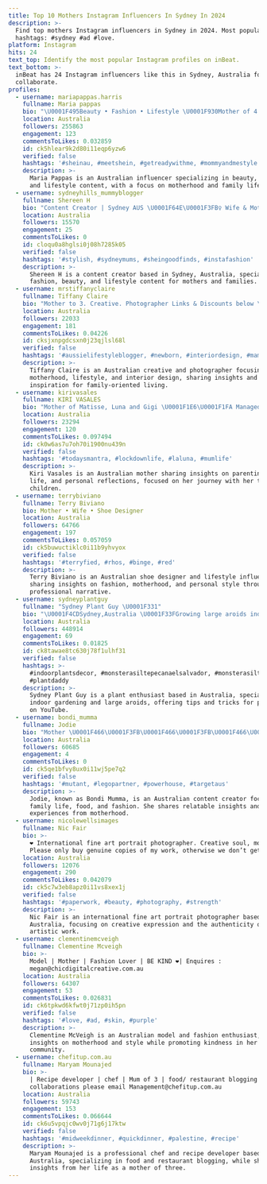 ```yaml
---
title: Top 10 Mothers Instagram Influencers In Sydney In 2024
description: >-
  Find top mothers Instagram influencers in Sydney in 2024. Most popular
  hashtags: #sydney #ad #love.
platform: Instagram
hits: 24
text_top: Identify the most popular Instagram profiles on inBeat.
text_bottom: >-
  inBeat has 24 Instagram influencers like this in Sydney, Australia for you to
  collaborate.
profiles:
  - username: mariapappas.harris
    fullname: Maria pappas
    bio: "\U0001F495Beauty • Fashion • Lifestyle \U0001F930Mother of 4 \U0001F30ESydney ➡️TikTok Mariapappasharris1 ➡️ charley@neonmgmt.com @fashionnova @novakids"
    location: Australia
    followers: 255863
    engagement: 123
    commentsToLikes: 0.032859
    id: ck5hlear9k2d80i11eqp6yzw6
    verified: false
    hashtags: '#sheinau, #meetshein, #getreadywithme, #mommyandmestyle'
    description: >-
      Maria Pappas is an Australian influencer specializing in beauty, fashion,
      and lifestyle content, with a focus on motherhood and family life.
  - username: sydneyhills_mummyblogger
    fullname: Shereen H
    bio: "Content Creator | Sydney AUS \U0001F64E\U0001F3FB‍♀️ Wife & Mother \U0001F4F8 \U0001F3A5 Fashion-Beauty-Lifestyle DM or \U0001F4E7 for Collaborations TikTok Sydneyhillsmummyblogger"
    location: Australia
    followers: 15570
    engagement: 25
    commentsToLikes: 0
    id: cloqu0a8hglsi0j08h7285k05
    verified: false
    hashtags: '#stylish, #sydneymums, #sheingoodfinds, #instafashion'
    description: >-
      Shereen H is a content creator based in Sydney, Australia, specializing in
      fashion, beauty, and lifestyle content for mothers and families.
  - username: mrstiffanyclaire
    fullname: Tiffany Claire
    bio: "Mother to 3. Creative. Photographer Links & Discounts below \U0001F447\U0001F3FB"
    location: Australia
    followers: 22033
    engagement: 181
    commentsToLikes: 0.04226
    id: cksjxnpgdcsxn0j23qjlsl68l
    verified: false
    hashtags: '#aussielifestyleblogger, #newborn, #interiordesign, #mamadisrupt'
    description: >-
      Tiffany Claire is an Australian creative and photographer focusing on
      motherhood, lifestyle, and interior design, sharing insights and
      inspiration for family-oriented living.
  - username: kirivasales
    fullname: KIRI VASALES
    bio: "Mother of Matisse, Luna and Gigi \U0001F1E6\U0001F1FA Managed by jess@thetalentcollective.com.au"
    location: Australia
    followers: 23294
    engagement: 120
    commentsToLikes: 0.097494
    id: ck0w6as7u7oh70i1900nu439n
    verified: false
    hashtags: '#todaysmantra, #lockdownlife, #laluna, #mumlife'
    description: >-
      Kiri Vasales is an Australian mother sharing insights on parenting, family
      life, and personal reflections, focused on her journey with her three
      children.
  - username: terrybiviano
    fullname: Terry Biviano
    bio: Mother • Wife • Shoe Designer
    location: Australia
    followers: 64766
    engagement: 197
    commentsToLikes: 0.057059
    id: ck5buwuctiklc0i11b9yhvyox
    verified: false
    hashtags: '#terryfied, #rhos, #binge, #red'
    description: >-
      Terry Biviano is an Australian shoe designer and lifestyle influencer,
      sharing insights on fashion, motherhood, and personal style through her
      professional narrative.
  - username: sydneyplantguy
    fullname: "Sydney Plant Guy \U0001F331"
    bio: "\U0001F4CDSydney,Australia \U0001F33FGrowing large aroids indoors \U0001F53BFor tips & tricks, check out my youtube channel"
    location: Australia
    followers: 448914
    engagement: 69
    commentsToLikes: 0.01825
    id: ck8tawae8tc630j78f1ulhf31
    verified: false
    hashtags: >-
      #indoorplantsdecor, #monsterasiltepecanaelsalvador, #monsterasiltepecana,
      #plantdaddy
    description: >-
      Sydney Plant Guy is a plant enthusiast based in Australia, specializing in
      indoor gardening and large aroids, offering tips and tricks for plant care
      on YouTube.
  - username: bondi_mumma
    fullname: Jodie
    bio: "Mother \U0001F466\U0001F3FB\U0001F466\U0001F3FB\U0001F466\U0001F3FB Family - Food - Fashion-Fun \U0001FAF6\U0001F3FD"
    location: Australia
    followers: 60685
    engagement: 4
    commentsToLikes: 0
    id: ck5qe1bfvy8ux0i11wj5pe7q2
    verified: false
    hashtags: '#mutant, #legopartner, #powerhouse, #targetaus'
    description: >-
      Jodie, known as Bondi Mumma, is an Australian content creator focused on
      family life, food, and fashion. She shares relatable insights and
      experiences from motherhood.
  - username: nicolewellsimages
    fullname: Nic Fair
    bio: >-
      ❤️ International fine art portrait photographer. Creative soul, mother.
      Please only buy genuine copies of my work, otherwise we don’t get paid ❤️
    location: Australia
    followers: 12076
    engagement: 290
    commentsToLikes: 0.042079
    id: ck5c7w3eb8apz0i11vs8xex1j
    verified: false
    hashtags: '#paperwork, #beauty, #photography, #strength'
    description: >-
      Nic Fair is an international fine art portrait photographer based in
      Australia, focusing on creative expression and the authenticity of her
      artistic work.
  - username: clementinemcveigh
    fullname: Clementine Mcveigh
    bio: >-
      Model | Mother | Fashion Lover | BE KIND ❤️| Enquires :
      megan@chicdigitalcreative.com.au
    location: Australia
    followers: 64307
    engagement: 53
    commentsToLikes: 0.026831
    id: ck6tpkwd6kfwt0j71zp0ih5pn
    verified: false
    hashtags: '#love, #ad, #skin, #purple'
    description: >-
      Clementine McVeigh is an Australian model and fashion enthusiast, sharing
      insights on motherhood and style while promoting kindness in her
      community.
  - username: chefitup.com.au
    fullname: Maryam Mounajed
    bio: >-
      | Recipe developer | chef | Mum of 3 | food/ restaurant blogging | for all
      collaborations please email Management@chefitup.com.au
    location: Australia
    followers: 59743
    engagement: 153
    commentsToLikes: 0.066644
    id: ck6u5vpqjc0wv0j71g6j17ktw
    verified: false
    hashtags: '#midweekdinner, #quickdinner, #palestine, #recipe'
    description: >-
      Maryam Mounajed is a professional chef and recipe developer based in
      Australia, specializing in food and restaurant blogging, while sharing
      insights from her life as a mother of three.
---
```


